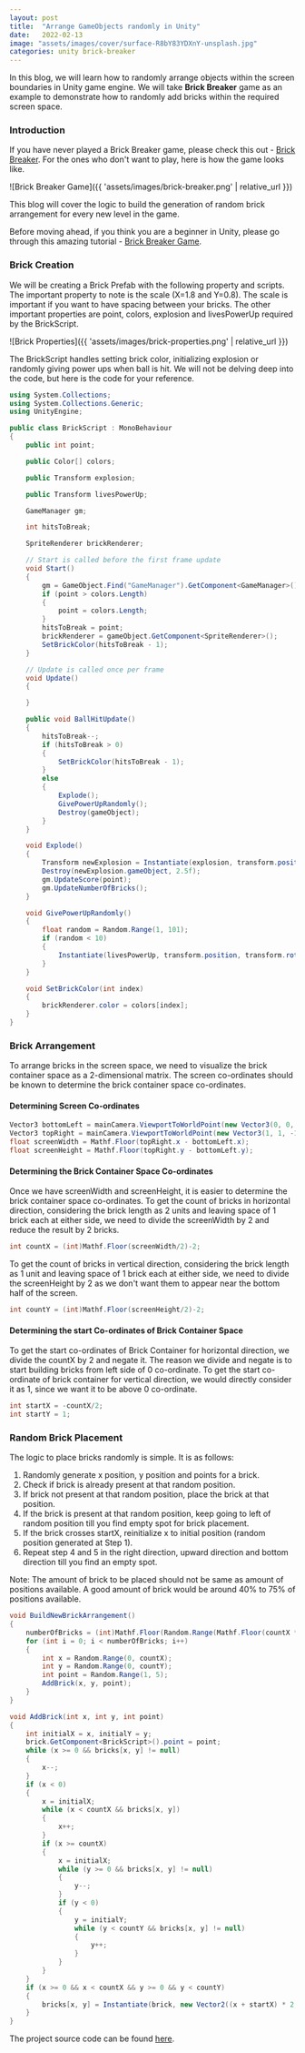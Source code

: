 ```yaml
---
layout: post
title:  "Arrange GameObjects randomly in Unity"
date:   2022-02-13
image: "assets/images/cover/surface-R8bY83YDXnY-unsplash.jpg"
categories: unity brick-breaker
---
```


In this blog, we will learn how to randomly arrange objects within the screen boundaries
in Unity game engine. We will take **Brick Breaker** game as an example to demonstrate how to randomly
add bricks within the required screen space.

### Introduction

If you have never played a Brick Breaker game, please check this out -
[Brick Breaker](https://brick-breaker.dhirajsalian.com). For the ones who don't want to
play, here is how the game looks like.

![Brick Breaker Game]({{ 'assets/images/brick-breaker.png' | relative_url }})

This blog will cover the logic to build the generation of random brick arrangement for
every new level in the game.

Before moving ahead, if you think you are a beginner in Unity, please go through this amazing
tutorial - [Brick Breaker Game](https://www.youtube.com/watch?v=NWG8vO02oj4&ab_channel=freeCodeCamp.org).

### Brick Creation

We will be creating a Brick Prefab with the following property and scripts. The important
property to note is the scale (X=1.8 and Y=0.8). The scale is important if you want to 
have spacing between your bricks. The other important properties are point, colors, explosion
and livesPowerUp required by the BrickScript.

![Brick Properties]({{ 'assets/images/brick-properties.png' | relative_url }})

The BrickScript handles setting brick color, initializing explosion or randomly giving power
ups when ball is hit. We will not be delving deep into the code, but here is the code for your reference.

```cs
using System.Collections;
using System.Collections.Generic;
using UnityEngine;

public class BrickScript : MonoBehaviour
{
    public int point;

    public Color[] colors;

    public Transform explosion;

    public Transform livesPowerUp;

    GameManager gm;

    int hitsToBreak;

    SpriteRenderer brickRenderer;

    // Start is called before the first frame update
    void Start()
    {
        gm = GameObject.Find("GameManager").GetComponent<GameManager>();
        if (point > colors.Length)
        {
            point = colors.Length;
        }
        hitsToBreak = point;
        brickRenderer = gameObject.GetComponent<SpriteRenderer>();
        SetBrickColor(hitsToBreak - 1);
    }

    // Update is called once per frame
    void Update()
    {

    }

    public void BallHitUpdate()
    {
        hitsToBreak--;
        if (hitsToBreak > 0)
        {
            SetBrickColor(hitsToBreak - 1);
        }
        else
        {
            Explode();
            GivePowerUpRandomly();
            Destroy(gameObject);
        }
    }

    void Explode()
    {
        Transform newExplosion = Instantiate(explosion, transform.position, transform.rotation);
        Destroy(newExplosion.gameObject, 2.5f);
        gm.UpdateScore(point);
        gm.UpdateNumberOfBricks();
    }

    void GivePowerUpRandomly()
    {
        float random = Random.Range(1, 101);
        if (random < 10)
        {
            Instantiate(livesPowerUp, transform.position, transform.rotation);
        }
    }

    void SetBrickColor(int index)
    {
        brickRenderer.color = colors[index];
    }
}
```

### Brick Arrangement

To arrange bricks in the screen space, we need to visualize the brick container space as a 2-dimensional matrix.
The screen co-ordinates should be known to determine the brick container space co-ordinates.

#### Determining Screen Co-ordinates

```cs
Vector3 bottomLeft = mainCamera.ViewportToWorldPoint(new Vector3(0, 0, -10));
Vector3 topRight = mainCamera.ViewportToWorldPoint(new Vector3(1, 1, -10));
float screenWidth = Mathf.Floor(topRight.x - bottomLeft.x);
float screenHeight = Mathf.Floor(topRight.y - bottomLeft.y);
```

#### Determining the Brick Container Space Co-ordinates

Once we have screenWidth and screenHeight, it is easier to determine the brick container space co-ordinates.
To get the count of bricks in horizontal direction, considering the brick length as 2 units and leaving space of 1 brick
each at either side, we need to divide the screenWidth by 2 and reduce the result by 2 bricks.
```cs
int countX = (int)Mathf.Floor(screenWidth/2)-2;
```

To get the count of bricks in vertical direction, considering the brick length as 1 unit and leaving space of 1 brick
each at either side, we need to divide the screenHeight by 2 as we don't want them to appear near the bottom half of
the screen.
```cs
int countY = (int)Mathf.Floor(screenHeight/2)-2;
```

#### Determining the start Co-ordinates of Brick Container Space

To get the start co-ordinates of Brick Container for horizontal direction, we divide the countX by 2 and negate it. The
reason we divide and negate is to start building bricks from left side of 0 co-ordinate. To get the start co-ordinate
of brick container for vertical direction, we would directly consider it as 1, since we want it to be above 0 co-ordinate.
```cs
int startX = -countX/2;
int startY = 1;
```

### Random Brick Placement

The logic to place bricks randomly is simple. It is as follows:
1. Randomly generate x position, y position and points for a brick.
2. Check if brick is already present at that random position.
3. If brick not present at that random position, place the brick at that position.
4. If the brick is present at that random position, keep going to left of random position till you find empty spot for 
brick placement.
5. If the brick crosses startX, reinitialize x to initial position (random position generated at Step 1).
6. Repeat step 4 and 5 in the right direction, upward direction and bottom direction till you find an empty spot.

Note: The amount of brick to be placed should not be same as amount of positions available. A good amount of brick would
be around 40% to 75% of positions available.

```cs
void BuildNewBrickArrangement()
{
    numberOfBricks = (int)Mathf.Floor(Random.Range(Mathf.Floor(countX * countY * 0.4f), Mathf.Floor(countX * countY * 0.7f)));
    for (int i = 0; i < numberOfBricks; i++)
    {
        int x = Random.Range(0, countX);
        int y = Random.Range(0, countY);
        int point = Random.Range(1, 5);
        AddBrick(x, y, point);
    }
}

void AddBrick(int x, int y, int point)
{
    int initialX = x, initialY = y;
    brick.GetComponent<BrickScript>().point = point;
    while (x >= 0 && bricks[x, y] != null)
    {
        x--;
    }
    if (x < 0)
    {
        x = initialX;
        while (x < countX && bricks[x, y])
        {
            x++;
        }
        if (x >= countX)
        {
            x = initialX;
            while (y >= 0 && bricks[x, y] != null)
            {
                y--;
            }
            if (y < 0)
            {
                y = initialY;
                while (y < countY && bricks[x, y] != null)
                {
                    y++;
                }
            }
        }
    }
    if (x >= 0 && x < countX && y >= 0 && y < countY)
    {
        bricks[x, y] = Instantiate(brick, new Vector2((x + startX) * 2, y + startY), Quaternion.identity).gameObject;
    }
}
```

The project source code can be found [here](https://github.com/dhiraj-salian/brick-breaker).